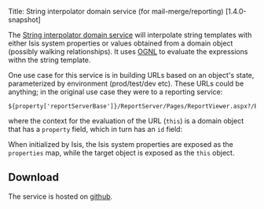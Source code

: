 Title: String interpolator domain service (for mail-merge/reporting) [1.4.0-snapshot]

The [String interpolator domain service](https://github.com/danhaywood/isis-domainservice-stringinterpolator)  will interpolate string templates with either Isis system properties or values obtained from a domain object (possibly walking relationships).  It uses [OGNL](http://commons.apache.org/proper/commons-ognl/) to evaluate the expressions withn the string template.

One use case for this service is in building URLs based on an object's state, parameterized by environment (prod/test/dev etc).  These URLs could be anything; in the original use case they were to a reporting service:

    ${property['reportServerBase']}/ReportServer/Pages/ReportViewer.aspx?/Estatio/Invoices&dueDate=${dueDate}&propertyId=${this.property.id}

where the context for the evaluation of the URL (`this`) is a domain object that has a `property` field, which in turn has an `id` field:

When initialized by Isis, the Isis system properties are exposed as the `properties` map, while the target object is exposed as the `this` object.

   
## Download

The service is hosted on [github](https://github.com/danhaywood/isis-domainservice-stringinterpolator).  
